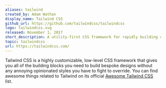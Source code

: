```yaml
---
aliases: tailwind
created_by: Adam Wathan
display_name: Tailwind CSS
github_url: https://github.com/tailwindcss/tailwindcss
logo: tailwindcss.svg
released: November 1, 2017
short_description: A utility-first CSS framework for rapidly building custom designs.
topic: tailwindcss
url: https://tailwindcss.com/
---
```

Tailwind CSS is a highly customizable, low-level CSS framework that gives you all of the building blocks you need to build bespoke designs without any annoying opinionated styles you have to fight to override. You can find awesome things related to Tailwind on its official [Awesome Tailwind CSS](https://github.com/aniftyco/awesome-tailwindcss) list.

